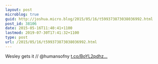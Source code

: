 ```yaml
---
layout: post
microblog: true
guid: http://joshua.micro.blog/2015/05/16/t599373873038036992.html
post_id: 38106
date: 2015-05-16T11:40:41+1100
lastmod: 2019-07-30T17:41:32+1100
type: post
url: /2015/05/16/t599373873038036992.html
---
```

Wesley gets it // @humansofny [t.co/BoYL2pdhz...](http://t.co/BoYL2pdhzv)
